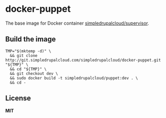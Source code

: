 # docker-puppet

The base image for Docker container [simpledrupalcloud/supervisor](https://registry.hub.docker.com/u/simpledrupalcloud/supervisor/).

## Build the image

    TMP="$(mktemp -d)" \
      && git clone http://git.simpledrupalcloud.com/simpledrupalcloud/docker-puppet.git "${TMP}" \
      && cd "${TMP}" \
      && git checkout dev \
      && sudo docker build -t simpledrupalcloud/puppet:dev . \
      && cd -

## License

**MIT**
